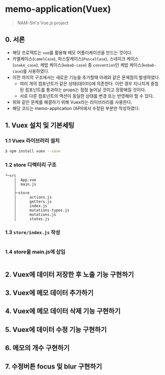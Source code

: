 # memo-application(Vuex)

> NAM-SH's Vue.js project



## 0. 서론

- 해당 프로젝트는 `vue`를 활용해 메모 어플리케이션을 만드는 것이다.
- 카멜케이스(`camelCase`), 파스칼케이스(`PascalCase`), 스네이크 케이스(`snake_case`), 케밥 케이스(`kebab-case`) 중 `convention`인 케밥 케이스(`kebab-case`)를 사용하였다.
- 이전 까지의 구조에서는 새로운 기능을 추가할때 아래와 같은 문제점이 발생하였다.
  - 여러 개의 컴포넌트가 같은 상태(데이터)에 의존한다. 이런 경우 지나치게 중첩된 컴포넌트를 통과하는 props는 점점 늘어날 것이고 장황해질 것이다.
  - 서로 다른 컴포넌트의 액션이 동일한 상태를 변경 또는 반영해야 할 수 있다.
- 위와 같은 문제를 해결하기 위해 Vuex라는 라이브러리를 사용한다.
- 해당 코드는 memo-application (API)에서 수정된 부분만 작성하였다.



## 1. Vuex 설치 및 기본세팅

### 1.1 Vuex 라이브러리 설치

```bash
$ npm install vuex --save
```

### 1.2 store 디렉터리 구조

```
└─src
    │  App.vue
    │  main.js
    │  
    ├─store
    │      actions.js
    │      getters.js
    │      index.js
    │      mutations-types.js
    │      mutations.js
    │      states.js
```

### 1.3 `store/index.js` 작성

```

```

### 1.4 store을 main.js에 삽입

```

```



## 2. Vuex에 데이터 저장한 후 노출 기능 구현하기



## 3. Vuex에 메모 데이터 추가하기



## 4. Vuex에 메모 데이터 삭제 기능 구현하기



## 5. Vuex에 데이터 수정 기능 구현하기



## 6. 메모의 개수 구현하기



## 7. 수정버튼 focus 및 blur 구현하기